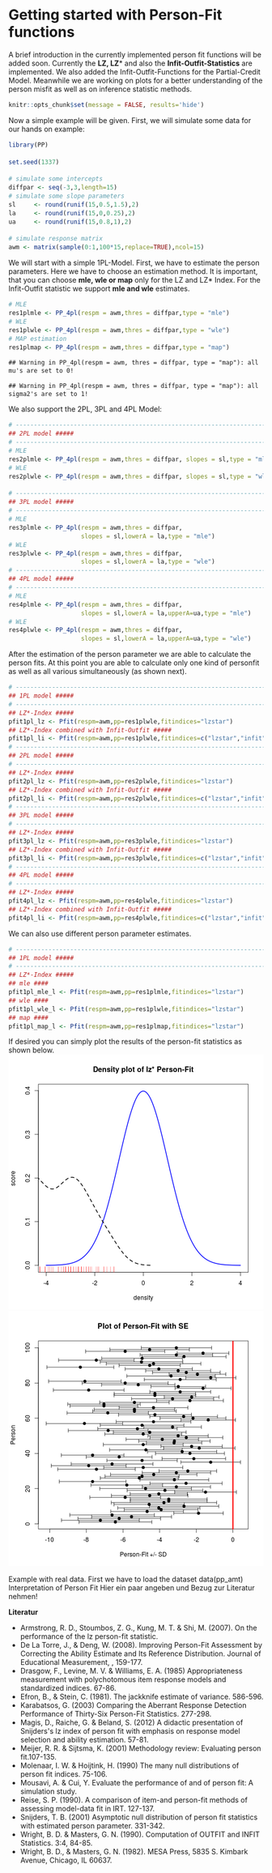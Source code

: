 <!--
%\VignetteEngine{knitr::knitr}
%\VignetteIndexEntry{Getting started with Person-Fit in PP}
-->
# Getting started with Person-Fit functions

A brief introduction in the currently implemented person fit functions will be added soon. Currently the **LZ, LZ*** and also the **Infit-Outfit-Statistics** are implemented. We also added the Infit-Outfit-Functions for the Partial-Credit Model. Meanwhile we are working on plots for a better understanding of the person misfit as well as on inference statistic methods.


```r
knitr::opts_chunk$set(message = FALSE, results='hide')
```

Now a simple example will be given.
First, we will simulate some data for our hands on example:

```r
library(PP)

set.seed(1337)

# simulate some intercepts
diffpar <- seq(-3,3,length=15)
# simulate some slope parameters
sl     <- round(runif(15,0.5,1.5),2)
la     <- round(runif(15,0,0.25),2)
ua     <- round(runif(15,0.8,1),2)

# simulate response matrix
awm <- matrix(sample(0:1,100*15,replace=TRUE),ncol=15)
```

We will start with a simple 1PL-Model. First, we have to estimate the person parameters. Here we have to choose an estimation method. It is important, that you can choose **mle, wle or map** only for the LZ and LZ* Index. For the Infit-Outfit statistic we support **mle and wle** estimates.


```r
# MLE
res1plmle <- PP_4pl(respm = awm,thres = diffpar,type = "mle")
# WLE
res1plwle <- PP_4pl(respm = awm,thres = diffpar,type = "wle")
# MAP estimation
res1plmap <- PP_4pl(respm = awm,thres = diffpar,type = "map")
```

```
## Warning in PP_4pl(respm = awm, thres = diffpar, type = "map"): all mu's are set to 0!
```

```
## Warning in PP_4pl(respm = awm, thres = diffpar, type = "map"): all sigma2's are set to 1!
```

We also support the 2PL, 3PL and 4PL Model:

```r
# ------------------------------------------------------------------------
## 2PL model ##### 
# ------------------------------------------------------------------------
# MLE
res2plmle <- PP_4pl(respm = awm,thres = diffpar, slopes = sl,type = "mle")
# WLE
res2plwle <- PP_4pl(respm = awm,thres = diffpar, slopes = sl,type = "wle")

# ------------------------------------------------------------------------
## 3PL model ##### 
# ------------------------------------------------------------------------
# MLE
res3plmle <- PP_4pl(respm = awm,thres = diffpar,
                    slopes = sl,lowerA = la,type = "mle")
# WLE
res3plwle <- PP_4pl(respm = awm,thres = diffpar,
                    slopes = sl,lowerA = la,type = "wle")
# ------------------------------------------------------------------------
## 4PL model ##### 
# ------------------------------------------------------------------------
# MLE
res4plmle <- PP_4pl(respm = awm,thres = diffpar,
                    slopes = sl,lowerA = la,upperA=ua,type = "mle")
# WLE
res4plwle <- PP_4pl(respm = awm,thres = diffpar,
                    slopes = sl,lowerA = la,upperA=ua,type = "wle")
```

After the estimation of the person parameter we are able to calculate the person fits. At this point you are able to calculate only one kind of personfit as well as all various simultaneously (as shown next).


```r
# ------------------------------------------------------------------------
## 1PL model ##### 
# ------------------------------------------------------------------------
## LZ*-Index ##### 
pfit1pl_lz <- Pfit(respm=awm,pp=res1plwle,fitindices="lzstar")
## LZ*-Index combined with Infit-Outfit ##### 
pfit1pl_li <- Pfit(respm=awm,pp=res1plwle,fitindices=c("lzstar","infit","outfit"))
# ------------------------------------------------------------------------
## 2PL model ##### 
# ------------------------------------------------------------------------
## LZ*-Index ##### 
pfit2pl_lz <- Pfit(respm=awm,pp=res2plwle,fitindices="lzstar")
## LZ*-Index combined with Infit-Outfit ##### 
pfit2pl_li <- Pfit(respm=awm,pp=res2plwle,fitindices=c("lzstar","infit","outfit"))
# ------------------------------------------------------------------------
## 3PL model ##### 
# ------------------------------------------------------------------------
## LZ*-Index ##### 
pfit3pl_lz <- Pfit(respm=awm,pp=res3plwle,fitindices="lzstar")
## LZ*-Index combined with Infit-Outfit ##### 
pfit3pl_li <- Pfit(respm=awm,pp=res3plwle,fitindices=c("lzstar","infit","outfit"))
# ------------------------------------------------------------------------
## 4PL model ##### 
# ------------------------------------------------------------------------
## LZ*-Index ##### 
pfit4pl_lz <- Pfit(respm=awm,pp=res4plwle,fitindices="lzstar")
## LZ*-Index combined with Infit-Outfit ##### 
pfit4pl_li <- Pfit(respm=awm,pp=res4plwle,fitindices=c("lzstar","infit","outfit"))
```

We can also use different person parameter estimates.


```r
# ------------------------------------------------------------------------
## 1PL model ##### 
# ------------------------------------------------------------------------
## LZ*-Index ##### 
## mle ####
pfit1pl_mle_l <- Pfit(respm=awm,pp=res1plmle,fitindices="lzstar")
## wle ####
pfit1pl_wle_l <- Pfit(respm=awm,pp=res1plwle,fitindices="lzstar")
## map ####
pfit1pl_map_l <- Pfit(respm=awm,pp=res1plmap,fitindices="lzstar")
```

If desired you can simply plot the results of the person-fit statistics as shown below.
![plot of chunk plot](figure/plot-1.png)![plot of chunk plot](figure/plot-2.png)

Example with real data. First we have to load the dataset
data(pp_amt)
Interpretation of Person Fit Hier ein paar angeben und Bezug zur Literatur nehmen!

**Literatur**

- Armstrong, R. D., Stoumbos, Z. G., Kung, M. T. & Shi, M. (2007). On the performance of the lz person-fit statistic.
- De La Torre, J., & Deng, W. (2008). Improving Person-Fit Assessment by Correcting the Ability Estimate and Its Reference Distribution. Journal of Educational Measurement, , 159-177. 
- Drasgow, F., Levine, M. V. & Williams, E. A. (1985) Appropriateness measurement with polychotomous item response models and standardized indices. 67-86.
- Efron, B., & Stein, C. (1981). The jackknife estimate of variance. 586-596.
- Karabatsos, G. (2003) Comparing the Aberrant Response Detection Performance of Thirty-Six Person-Fit Statistics. 277-298. 
- Magis, D., Raiche, G. & Beland, S. (2012) A didactic presentation of Snijders's lz index of person fit with emphasis on response model selection and ability estimation. 57-81. 
- Meijer, R. R. & Sijtsma, K. (2001) Methodology review: Evaluating person fit.107-135. 
- Molenaar, I. W. & Hoijtink, H. (1990) The many null distributions of person fit indices. 75-106. 
- Mousavi, A. & Cui, Y. Evaluate the performance of and of person fit: A simulation study.
- Reise, S. P. (1990). A comparison of item-and person-fit methods of assessing model-data fit in IRT. 127-137. 
- Snijders, T. B. (2001) Asymptotic null distribution of person fit statistics with estimated person parameter. 331-342. 
- Wright, B. D. & Masters, G. N. (1990). Computation of OUTFIT and INFIT Statistics. 3:4, 84-85. 
- Wright, B. D., & Masters, G. N. (1982). MESA Press, 5835 S. Kimbark Avenue, Chicago, IL 60637.

